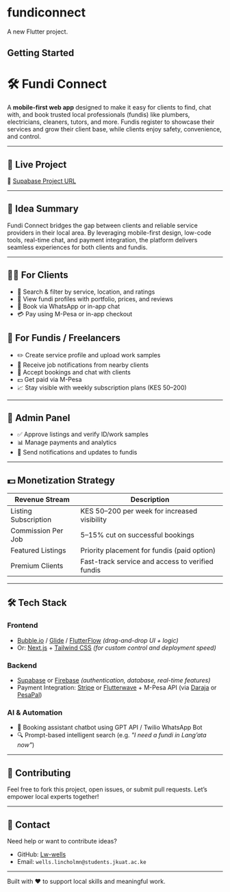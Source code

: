 # fundiconnect

A new Flutter project.

## Getting Started

# 🛠️ Fundi Connect

A **mobile-first web app** designed to make it easy for clients to find, chat with, and book trusted local professionals (fundis) like plumbers, electricians, cleaners, tutors, and more. Fundis register to showcase their services and grow their client base, while clients enjoy safety, convenience, and control.

---

## 🚀 Live Project

🔗 [Supabase Project URL](https://fcppairznxuunrkhoijp.supabase.co)

---

## 🧠 Idea Summary

Fundi Connect bridges the gap between clients and reliable service providers in their local area. By leveraging mobile-first design, low-code tools, real-time chat, and payment integration, the platform delivers seamless experiences for both clients and fundis.

---

## 🧑‍💼 For Clients

- 🔎 Search & filter by service, location, and ratings
- 👀 View fundi profiles with portfolio, prices, and reviews
- 💬 Book via WhatsApp or in-app chat
- 💳 Pay using M-Pesa or in-app checkout

## 🧰 For Fundis / Freelancers

- ✏️ Create service profile and upload work samples
- 🔔 Receive job notifications from nearby clients
- 🤝 Accept bookings and chat with clients
- 💵 Get paid via M-Pesa
- 📈 Stay visible with weekly subscription plans (KES 50–200)

---

## 🔐 Admin Panel

- ✅ Approve listings and verify ID/work samples
- 📊 Manage payments and analytics
- 📣 Send notifications and updates to fundis

---

## 💵 Monetization Strategy

| Revenue Stream         | Description                                         |
|------------------------|-----------------------------------------------------|
| Listing Subscription   | KES 50–200 per week for increased visibility        |
| Commission Per Job     | 5–15% cut on successful bookings                    |
| Featured Listings      | Priority placement for fundis (paid option)        |
| Premium Clients        | Fast-track service and access to verified fundis   |

---

## 🛠️ Tech Stack

### Frontend
- [Bubble.io](https://bubble.io) / [Glide](https://www.glideapps.com) / [FlutterFlow](https://flutterflow.io) *(drag-and-drop UI + logic)*
- Or: [Next.js](https://nextjs.org) + [Tailwind CSS](https://tailwindcss.com) *(for custom control and deployment speed)*

### Backend
- [Supabase](https://supabase.com) or [Firebase](https://firebase.google.com) *(authentication, database, real-time features)*
- Payment Integration: [Stripe](https://stripe.com) or [Flutterwave](https://www.flutterwave.com) + M-Pesa API (via [Daraja](https://developer.safaricom.co.ke/daraja) or [PesaPal](https://www.pesapal.com))

### AI & Automation
- 🤖 Booking assistant chatbot using GPT API / Twilio WhatsApp Bot
- 🔍 Prompt-based intelligent search (e.g. _"I need a fundi in Lang’ata now"_)

---

## 📌 Contributing

Feel free to fork this project, open issues, or submit pull requests. Let’s empower local experts together!

---

## 💬 Contact

Need help or want to contribute ideas?

- GitHub: [Lw-wells](https://github.com/Lw-wells)
- Email: `wells.lincholmn@students.jkuat.ac.ke` 

---


Built with ❤️ to support local skills and meaningful work.
